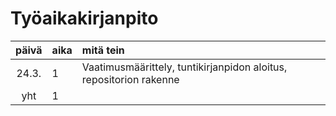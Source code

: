 # Työaikakirjanpito

| päivä | aika | mitä tein  |
| :----:|:-----| :-----|
| 24.3. | 1    | Vaatimusmäärittely, tuntikirjanpidon aloitus, repositorion rakenne |
| yht   | 1   | | 
